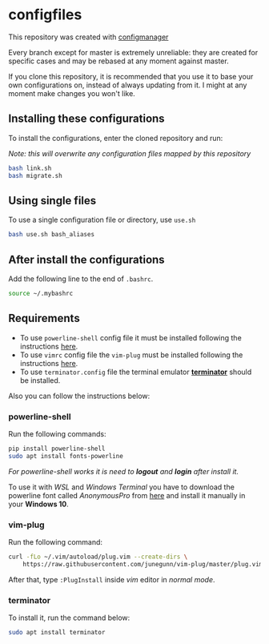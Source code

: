 # configfiles

This repository was created with
[configmanager](https://github.com/tarcisioe/configmanager)

Every branch except for master is extremely unreliable: they are
created for specific cases and may be rebased at any moment
against master.

If you clone this repository, it is recommended that you use it
to base your own configurations on, instead of always updating
from it. I might at any moment make changes you won't like.

## Installing these configurations

To install the configurations, enter the cloned repository and run:

*Note: this will overwrite any configuration files mapped by this
repository*

```bash
bash link.sh
bash migrate.sh
```

## Using single files

To use a single configuration file or directory, use `use.sh`

```bash
bash use.sh bash_aliases
```

## After install the configurations

Add the following line to the end of `.bashrc`.
```bash 
source ~/.mybashrc
```

## Requirements

- To use `powerline-shell` config file it must be installed following the instructions [here](https://github.com/b-ryan/powerline-shell).
- To use `vimrc` config file the `vim-plug` must be installed following the instructions [here](https://github.com/junegunn/vim-plug).
- To use `terminator.config` file the terminal emulator [__terminator__](https://terminator-gtk3.readthedocs.io/en/latest/) should be installed.

Also you can follow the instructions below:

### powerline-shell

Run the following commands:

```bash
pip install powerline-shell
sudo apt install fonts-powerline
```
*For powerline-shell works it is need to __logout__ and __login__ after install it.*

To use it with _WSL_ and _Windows Terminal_ you have to download the powerline font called _AnonymousPro_ from [here](https://github.com/ggrbill/fonts/tree/master/AnonymousPro) and install it manually in your **Windows 10**.

### vim-plug

Run the following command:

```bash 
curl -fLo ~/.vim/autoload/plug.vim --create-dirs \
    https://raw.githubusercontent.com/junegunn/vim-plug/master/plug.vim
```
After that, type `:PlugInstall` inside *vim* editor in *normal mode*.

### terminator

To install it, run the command below:
```bash 
sudo apt install terminator
```
